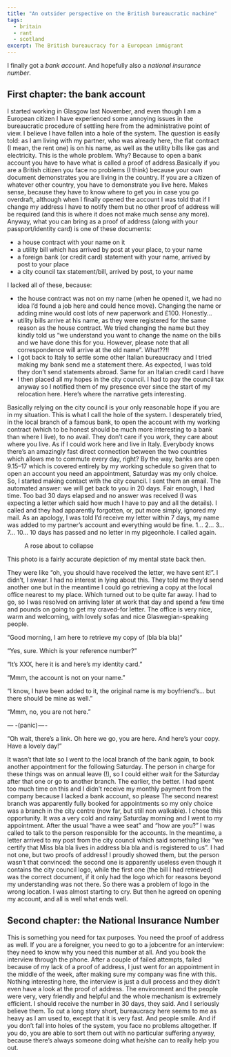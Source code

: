 ```yaml
---
title: "An outsider perspective on the British bureaucratic machine"
tags:
  - britain
  - rant
  - scotland
excerpt: The British bureaucracy for a European immigrant
---
```


I finally got a *bank account*. And hopefully also a *national insurance number*.

## First chapter: the bank account

I started working in Glasgow last November, and even though I am a European citizen I have experienced some annoying issues in the bureaucratic procedure of settling here from the administrative point of view. I believe I have fallen into a hole of the system. The question is easily told: as I am living with my partner, who was already here, the flat contract (I mean, the rent one) is on his name, as well as the utility bills like gas and electricity. This is the whole problem. Why? Because to open a bank account you have to have what is called a proof of address.Basically if you are a British citizen you face no problems (I think) because your own document demonstrates you are living in the country. If you are a citizen of whatever other country, you have to demonstrate you live here. Makes sense, because they have to know where to get you in case you go overdraft, although when I finally opened the account I was told that if I change my address I have to notify them but no other proof of address will be required (and this is where it does not make much sense any more). Anyway, what you can bring as a proof of address (along with your passport/identity card) is one of these documents:

* a house contract with your name on it
* a utility bill which has arrived by post at your place, to your name
* a foreign bank (or credit card) statement with your name, arrived by post to your place
* a city council tax statement/bill, arrived by post, to your name

I lacked all of these, because:

* the house contract was not on my name (when he opened it, we had no idea I’d found a job here and could hence move). Changing the name or adding mine would cost lots of new paperwork and £100. Honestly...
* utility bills arrive at his name, as they were registered for the same reason as the house contract. We tried changing the name but they kindly told us “we understand you want to change the name on the bills and we have done this for you. However, please note that all correspondence will arrive at the old name”. What??!!
* I got back to Italy to settle some other Italian bureaucracy and I tried making my bank send me a statement there. As expected, I was told they don’t send statements abroad. Same for an Italian credit card I have
* I then placed all my hopes in the city council. I had to pay the council tax anyway so I notified them of my presence ever since the start of my relocation here. Here’s where the narrative gets interesting.

Basically relying on the city council is your only reasonable hope if you are in my situation. This is what I call the hole of the system. I desperately tried, in the local branch of a famous bank, to open the account with my working contract (which to be honest should be much more interesting to a bank than where I live), to no avail. They don’t care if you work, they care about where you live. As if I could work here and live in Italy. Everybody knows there’s an amazingly fast direct connection between the two countries which allows me to commute every day, right?
By the way, banks are open 9.15–17 which is covered entirely by my working schedule so given that to open an account you need an appointment, Saturday was my only choice.
So, I started making contact with the city council. I sent them an email. The automated answer: we will get back to you in 20 days. Fair enough, I had time. Too bad 30 days elapsed and no answer was received (I was expecting a letter which said how much I have to pay and all the details). I called and they had apparently forgotten, or, put more simply, ignored my mail. As an apology, I was told I’d receive my letter within 7 days, my name was added to my partner’s account and everything would be fine. 1... 2... 3... 7... 10... 10 days has passed and no letter in my pigeonhole. I called again.

<figure class="align-center">
  <img src="{{ site.url }}{{ site.posts_images_path }}rose.jpg" alt="">
  <figcaption>A rose about to collapse</figcaption>
</figure>

This photo is a fairly accurate depiction of my mental state back then.

They were like “oh, you should have received the letter, we have sent it!”. I didn’t, I swear. I had no interest in lying about this. They told me they’d send another one but in the meantime I could go retrieving a copy at the local office nearest to my place. Which turned out to be quite far away. I had to go, so I was resolved on arriving later at work that day and spend a few time and pounds on going to get my craved-for letter. The office is very nice, warm and welcoming, with lovely sofas and nice Glaswegian-speaking people.

“Good morning, I am here to retrieve my copy of (bla bla bla)“

“Yes, sure. Which is your reference number?”

“It’s XXX, here it is and here’s my identity card.”

“Mmm, the account is not on your name.”

“I know, I have been added to it, the original name is my boyfriend’s... but there should be mine as well.”

“Mmm, no, you are not here.”

— -(panic) — -

“Oh wait, there’s a link. Oh here we go, you are here. And here’s your copy. Have a lovely day!”

It wasn’t that late so I went to the local branch of the bank again, to book another appointment for the following Saturday. The person in charge for these things was on annual leave (!), so I could either wait for the Saturday after that one or go to another branch. The earlier, the better. I had spent too much time on this and I didn’t receive my monthly payment from the company because I lacked a bank account, so please The second nearest branch was apparently fully booked for appointments so my only choice was a branch in the city centre (now far, but still non walkable). I chose this opportunity. It was a very cold and rainy Saturday morning and I went to my appointment. After the usual “have a wee seat” and “how are you?” I was called to talk to the person responsible for the accounts. In the meantime, a letter arrived to my post from the city council which said something like “we certify that Miss bla bla lives in address bla bla and is registered to us”. I had not one, but two proofs of address! I proudly showed them, but the person wasn’t that convinced: the second one is apparently useless even though it contains the city council logo, while the first one (the bill I had retrieved) was the correct document, if it only had the logo which for reasons beyond my understanding was not there. So there was a problem of logo in the wrong location. I was almost starting to cry. But then he agreed on opening my account, and all is well what ends well.

## Second chapter: the National Insurance Number

This is something you need for tax purposes. You need the proof of address as well. If you are a foreigner, you need to go to a jobcentre for an interview: they need to know why you need this number at all. And you book the interview through the phone. After a couple of failed attempts, failed because of my lack of a proof of address, I just went for an appointment in the middle of the week, after making sure my company was fine with this. Nothing interesting here, the interview is just a dull process and they didn’t even have a look at the proof of address. The environment and the people were very, very friendly and helpful and the whole mechanism is extremely efficient. I should receive the number in 30 days, they said. And I seriously believe them. To cut a long story short, bureaucracy here seems to me as heavy as I am used to, except that it is very fast. And people smile. And if you don’t fall into holes of the system, you face no problems altogether. If you do, you are able to sort them out with no particular suffering anyway, because there’s always someone doing what he/she can to really help you out.
